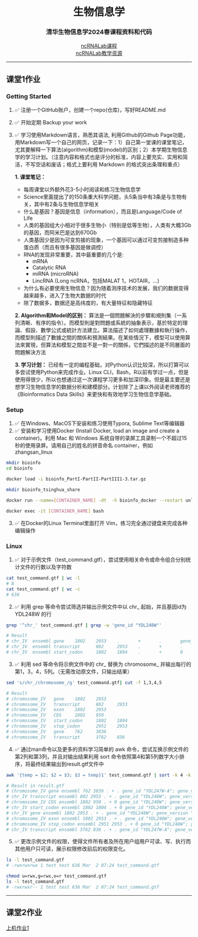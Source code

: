 <div align="center">

# 生物信息学
### 清华生物信息学2024春课程资料和代码<br>
[ncRNALab课程](https://www.ncrnalab.org/courses/)<br>
[ncRNALab教学资源](https://book.ncrnalab.org/teaching/)


</div>


---

## 课堂1作业
### Getting Started
1. ✅ 注册一个GitHub账户，创建一个repo(仓库)，写好README.md
2. ✅ 开始定期 Backup your work
3. ✅ 学习使用Markdown语言，熟悉其语法, 利用Github的Github Page功能，用Markdown写一个自己的网页，记录一下：1）自己第一堂课的课堂笔记，尤其要解释一下算法(algorithm)和模型(model)的区别；2）本学期生物信息学的学习计划。（注意内容和格式也是评分的标准，内容上要充实、实用和简洁，不写空话和废话；格式上要利用 Markdown 的格式突出条理和重点）

    **1. 课堂笔记：**
    - 每周课堂以外额外花3-5小时阅读和练习生物信息学
    - Science里面提出了的150条重大科学问题，头5条当中有3条是与生物有关，其中有2条与生物信息学相关
    - 什么是基因？基因是信息（information），而且是Language/Code of Life
    - 人类的基因组大小相对于很多生物小（特别是低等生物），人类有大概3Gb的基因，而阿米巴是达到670Gb
    - 人类基因少是因为可变剪接的现象，一个基因可以通过可变剪接制造多种蛋白质（而且有很多基因是做调控）
    - RNA的发现非常重要，其中最重要的几个是:
        - mRNA
        - Catalytic RNA
        - miRNA (microRNA)
        - LincRNA (Long ncRNA，包括MALAT 1，HOTAIR，...)
    - 为什么有必要使用生物信息？因为随着测序技术的发展，我们的数据变得越来越多，进入了生物大数据的时代
    - 除了数据多，数据还是高纬度的，有大量特征和隐藏特征


    **2. Algorithm和Model的区别：**
    算法是一個問題解決的步驟和規則集（一系列清晰、有序的指令）。而模型則是對問題或系統的抽象表示，基於特定的理論、假設、數學公式或統計方法建立。算法描述了如何處理數據和執行操作，而模型則描述了數據之間的關係和預測結果。在某些情況下，模型可以使用算法來實現，但算法和模型之間並不是一對一的關係，它們描述的是不同層面的問題解決方法

    **3. 学习计划：**
    已经有一定的编程基础，对Python认识比较深，所以打算可以多尝试使用Python来完成作业。Linux CLI，Bash，R以前有学过一点，但是使用得很少，所以也想通过这一次课程学习更多和加深印象。但是最主要还是想学习生物信息学的数据分析和建模部分。计划除了上课以外阅读老师推荐的《Bioinformatics Data Skills》来更快和有效地学习生物信息学基础。

### Setup
1. ✅ 在Windows、MacOS下安装和练习使用Typora, Sublime Text等编辑器
2. ✅ 安装和学习使用Docker (Install Docker, load an image and create a container)。利用 Mac 和 Windows 系统自带的录屏工具录制一个不超过15秒的使用录屏。请用自己的姓名的拼音命名 container，例如 zhangsan_linux
```bash
mkdir bioinfo
cd bioinfo

docker load -i bioinfo_PartI-PartII-PartIII1-3.tar.gz

mkdir bioinfo_tsinghua_share

docker run --name=[CONTAINER_NAME] -dt  -h bioinfo_docker --restart unless-stopped -v %cd%/bioinfo_tsinghua_share:/home/test/share xfliu1995/bioinfo_tsinghua:2

docker exec -it [CONTAINER_NAME] bash
```
3. ✅ 在Docker的Linux Terminal里面打开 Vim，练习完全通过键盘来完成各种编辑操作

### Linux
1. ✅ 对于示例文件（test_command.gtf），尝试使用相关命令或命令组合分别统计文件的行数以及字符数
```bash
cat test_command.gtf | wc -l
# 8
cat test_command.gtf | wc -c
# 636
```
2. ✅ 利用 grep 等命令尝试筛选并输出示例文件中以 chr_ 起始，并且基因id为 YDL248W 的行
```bash
grep '^chr_' test_command.gtf | grep -w 'gene_id "YDL248W"'

# Result
# chr_IV  ensembl gene    1802    2953    .       +       .       gene_id "YDL248W"; gene_version "1";
# chr_IV  ensembl transcript      802     2953    .       +       .       gene_id "YDL248W"; gene_version "1";
# chr_IV  ensembl start_codon     1802    1804    .       +       0       gene_id "YDL248W"; gene_version "1";
```
3. ✅ 利用 sed 等命令将示例文件中的 chr_ 替换为 chromosome_ 并输出每行的第1，3，4，5列。（无需改动原文件，只输出结果）
```bash
sed 's/chr_/chromosome_/g' test_command.gtf| cut -f 1,3,4,5

# Result
# chromosome_IV   gene    1802    2953
# chromosome_IV   transcript      802     2953
# chromosome_IV   exon    1802    2953
# chromosome_IV   CDS     1802    950
# chromosome_IV   start_codon     1802    1804
# chromosome_IV   stop_codon      2951    2953
# chromosome_IV   gene    762     3836
# chromosome_IV   transcript      3762    836
```
4. ✅ 通过man命令以及更多的资料学习简单的 awk 命令，尝试互换示例文件的第2列和第3列，并且对输出结果利用 sort 命令依照第4和第5列数字大小排序，将最终结果输出到result.gtf文件中
```bash
awk '{temp = $2; $2 = $3; $3 = temp}1' test_command.gtf | sort -k 4 -k 5 -n  > result.gtf

# Result in result.gtf
# chromosome_IV gene ensembl 762 3836 . + . gene_id "YDL247W-A"; gene_version "1";
# chr_IV transcript ensembl 802 2953 . + . gene_id "YDL248W"; gene_version "1";
# chromosome_IV CDS ensembl 1802 950 . + 0 gene_id "YDL248W"; gene_version "1";
# chr_IV start_codon ensembl 1802 1804 . + 0 gene_id "YDL248W"; gene_version "1";
# chr_IV gene ensembl 1802 2953 . + . gene_id "YDL248W"; gene_version "1";
# chromosome_IV exon ensembl 1802 2953 . + . gene_id "YDL248W"; gene_version "1";
# chromosome_IV stop_codon ensembl 2951 2953 . + 0 gene_id "YDL248W"; gene_version "1";
# chr_IV transcript ensembl 3762 836 . + . gene_id "YDL247W-A"; gene_version "1";
```
5. ✅ 更改示例文件的权限，使得文件所有者及所在用户组用户可读、写、执行而其他用户只可读，展示权限修改前后的权限变化。
```bash
ls -l test_command.gtf
# -rwxrwxrwx 1 test test 636 Mar  2 07:24 test_command.gtf

chmod u=rwx,g=rwx,o=r test_command.gtf
ls -l test_command.gtf
# -rwxrwxr-- 1 test test 636 Mar  2 07:24 test_command.gtf
```

---

## 课堂2作业
[上机作业1](./classwork1.md) 
